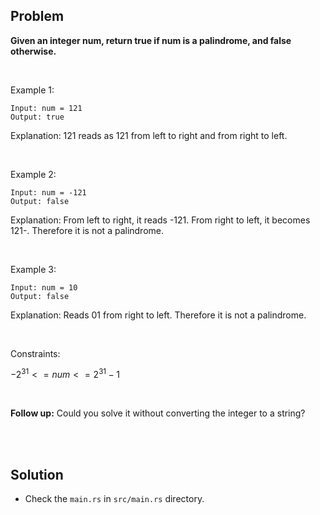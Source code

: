 ## Problem

**Given an integer num, return true if num is a palindrome, and false otherwise.**

</br>

Example 1: </br>
```
Input: num = 121
Output: true
```
Explanation: 121 reads as 121 from left to right and from right to left.

</br>

Example 2: </br>
```
Input: num = -121
Output: false
```
Explanation: From left to right, it reads -121. From right to left, it becomes 121-. Therefore it is not a palindrome.

</br>

Example 3: </br>
```
Input: num = 10
Output: false
```
Explanation: Reads 01 from right to left. Therefore it is not a palindrome.

</br>

Constraints: </br>

$-2^{31} <= num <= 2^{31} - 1$
 
 </br>

**Follow up:** Could you solve it without converting the integer to a string?

 </br>
 </br>

## Solution

 - Check the `main.rs` in `src/main.rs` directory.